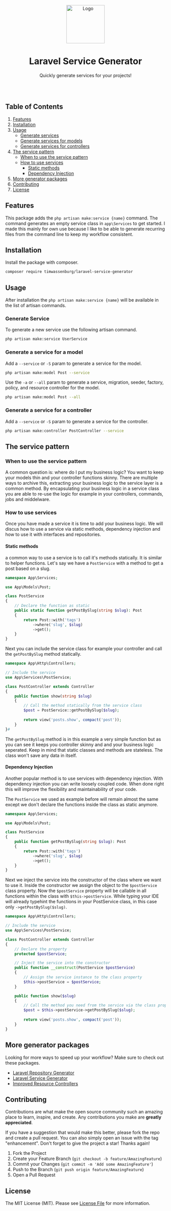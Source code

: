 <br />
<div align="center">
  <a href="https://github.com/othneildrew/Best-README-Template">
    <img src="img/wrench.png" alt="Logo" width=120>
  </a>

<h1 align="center">Laravel <strong>Service Generator</strong></h1>

  <p align="center">
    Quickly generate services for your projects!
  </p>
<br><br>
</div>

## Table of Contents
  <ol>
    <li><a href="#features">Features</a></li>
    <li><a href="#installation">Installation</a></li>
    <li>
      <a href="#usage">Usage</a>
      <ul>
        <li><a href="#generate-services">Generate services</a></li>
        <li><a href="#generate-services-for-models">Generate services for models</a></li>
        <li><a href="#generate-services-for-controllers">Generate services for controllers</a></li>
      </ul>
    </li>
    <li>
        <a href="#the-service-pattern">The service pattern</a>
        <ul>
            <li><a href="#when-to-use-the-service-pattern">When to use the service pattern</a></li>
            <li>
                <a href="#how-to-use-services">How to use services</a>
                <ul>
                    <li><a href="#static-methods">Static methods</a></li>
                    <li><a href="#depency-injection">Dependency Injection</a></li>
                </ul>
            </li>
        </ul>
    </li>
    <li><a href="#more-generator-packages">More generator packages</a></li>
    <li><a href="#contributing">Contributing</a></li>
    <li><a href="#license">License</a></li>
  </ol>

## Features
This package adds the ```php artisan make:service {name}``` command. The command 
generates an empty service class in ```app\Services``` to get started. I made this mainly
for own use because I like to be able to generate recurring files from the command line to keep
my workflow consistent.

## Installation
Install the package with composer.
```bash
composer require timwassenburg/laravel-service-generator
```

## Usage
After installation the ```php artisan make:service {name}``` will be available in the list
of artisan commands. 

### Generate Service
To generate a new service use the following artisan command.
```bash
php artisan make:service UserService
```

### Generate a service for a model
Add a ```--service``` or ```-S``` param to generate a service for the model.
```bash
php artisan make:model Post --service
```

Use the ```-a``` or ```--all``` param to generate a service, migration, seeder, factory, policy, 
and resource controller for the model.
```bash
php artisan make:model Post --all
```

### Generate a service for a controller
Add a ```--service``` or ```-S``` param to generate a service for the controller.

```bash
php artisan make:controller PostController --service
```

## The service pattern

### When to use the service pattern
A common question is: where do I put my business logic? You want to keep your models thin and your controller functions 
skinny. There are multiple ways to archive this, extracting your business logic to the
service layer is a common method. By encapsulating your business logic in a service class you
are able to re-use the logic for example in your controllers, commands, jobs and middelware.

### How to use services
Once you have made a service it is time to add your business logic. We will discus how to use a service via static methods,
dependency injection and how to use it with interfaces and repositories.

#### Static methods
a common way to use a service is to call it's methods statically. It is similar to helper functions. Let's say we have
a ```PostService``` with a method to get a post based on a slug.

```php
namespace App\Services;

use App\Models\Post;

class PostService
{
    // Declare the function as static
    public static function getPostBySlug(string $slug): Post
    {
        return Post::with('tags')
            ->where('slug', $slug)
            ->get();
    }
}
```

Next you can include the service class for example your controller and call the ```getPostBySlug``` method statically.
```php
namespace App\Http\Controllers;

// Include the service
use App\Services\PostService;

class PostController extends Controller
{
    public function show(string $slug)
    {
        // Call the method statically from the service class
        $post = PostService::getPostBySlug($slug);
        
        return view('posts.show', compact('post'));
    }
}#
```

The ```getPostBySlug``` method is in this example a very simple function but as you can see it keeps you controller skinny
and and your business logic seperated. Keep in mind that static classes and methods are stateless. The class won't save 
any data in itself.

#### Dependency Injection
Another popular method is to use services with dependency injection. With dependency injection you can write loosely 
coupled code. When done right this will improve the flexibility and maintainability of your code.

The ```PostService``` we used as example before will remain
almost the same except we don't declare the functions inside the class as static anymore.

```php
namespace App\Services;

use App\Models\Post;

class PostService
{
    public function getPostBySlug(string $slug): Post
    {
        return Post::with('tags')
            ->where('slug', $slug)
            ->get();
    }
}
```

Next we inject the service into the constructor of the class where we want to use it. Inside the constructor we
assign the object to the ```$postService``` class property. Now the ```$postService``` property will be callable in 
all functions within the class with ```$this->postService```. While typing your IDE will already typehint the functions
in your PostService class, in this case only ```->getPostBySlug($slug)```. 
```php
namespace App\Http\Controllers;

// Include the service
use App\Services\PostService;

class PostController extends Controller
{
    // Declare the property
    protected $postService;

    // Inject the service into the constructor
    public function __construct(PostService $postService)
    {
        // Assign the service instance to the class property
        $this->postService = $postService;
    }

    public function show($slug)
    {
        // Call the method you need from the service via the class property
        $post = $this->postService->getPostBySlug($slug);
        
        return view('posts.show', compact('post'));
    }
}
```

## More generator packages
Looking for more ways to speed up your workflow? Make sure to check out these packages.

- [Laravel Repository Generator](https://github.com/timwassenburg/laravel-repository-generator)
- [Laravel Service Generator](https://github.com/timwassenburg/laravel-service-generator)
- [Improved Resource Controllers](https://github.com/timwassenburg/laravel-improved-resource-controllers)

## Contributing
Contributions are what make the open source community such an amazing place to learn, inspire, and create. Any contributions you make are **greatly appreciated**.

If you have a suggestion that would make this better, please fork the repo and create a pull request. You can also simply open an issue with the tag "enhancement".
Don't forget to give the project a star! Thanks again!

1. Fork the Project
2. Create your Feature Branch (`git checkout -b feature/AmazingFeature`)
3. Commit your Changes (`git commit -m 'Add some AmazingFeature'`)
4. Push to the Branch (`git push origin feature/AmazingFeature`)
5. Open a Pull Request

## License

The MIT License (MIT). Please see [License File](LICENSE.md) for more information.
